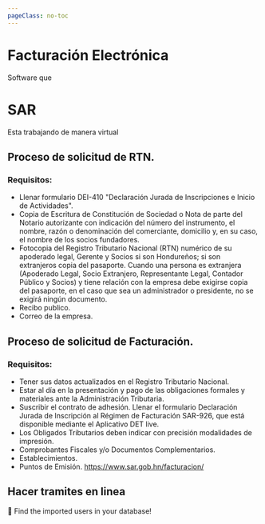 ```yaml
---
pageClass: no-toc
---
```


# Facturación Electrónica
Software que 

# SAR
Esta trabajando de manera virtual

## Proceso de solicitud de RTN.
### Requisitos:
* Llenar formulario DEI-410 "Declaración Jurada de Inscripciones e Inicio de Actividades".
* Copia de Escritura de Constitución de Sociedad o Nota de parte del Notario autorizante con indicación del número del instrumento, el nombre, razón o denominación del comerciante, domicilio y, en su caso, el nombre de los socios fundadores.
* Fotocopia del Registro Tributario Nacional (RTN) numérico de su apoderado legal, Gerente y Socios si son Hondureños; si son extranjeros copia del pasaporte.
Cuando una persona es extranjera (Apoderado Legal, Socio Extranjero, Representante Legal, Contador Público y Socios) y tiene relación con la empresa debe exigirse copia del pasaporte, en el caso que sea un administrador o presidente, no se exigirá ningún documento.
* Recibo publico. 
* Correo de la empresa.

## Proceso de solicitud de Facturación. 
### Requisitos:
* Tener sus datos actualizados en el Registro Tributario Nacional.
* Estar al día en la presentación y pago de las obligaciones formales y materiales ante la Administración Tributaria.
* Suscribir el contrato de adhesión.
Llenar el formulario Declaración Jurada de Inscripción al Régimen de Facturación SAR-926, que está disponible mediante el Aplicativo DET live.
* Los Obligados Tributarios deben indicar con precisión modalidades de impresión.
* Comprobantes Fiscales y/o Documentos Complementarios.
* Establecimientos.
* Puntos de Emisión.
https://www.sar.gob.hn/facturacion/ 

## Hacer tramites en linea

:page_facing_up: Find the imported users in your database!
